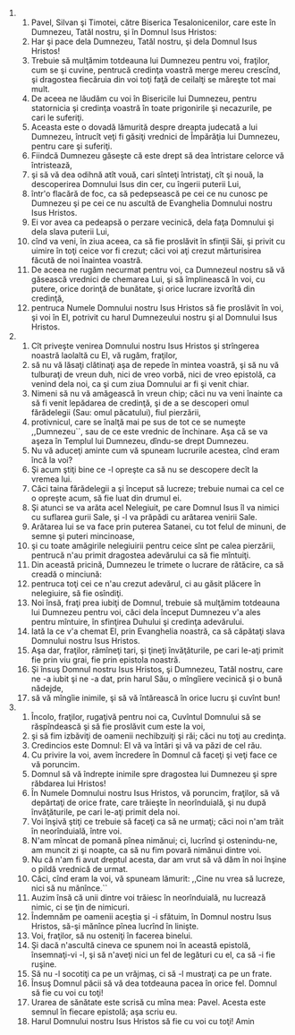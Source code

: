 <ol>
  <li>
    <ol>
      <li>Pavel, Silvan şi Timotei, către Biserica Tesalonicenilor, care este în Dumnezeu, Tatăl nostru, şi în Domnul Isus Hristos:</li>
      <li>Har şi pace dela Dumnezeu, Tatăl nostru, şi dela Domnul Isus Hristos!</li>
      <li>Trebuie să mulţămim totdeauna lui Dumnezeu pentru voi, fraţilor, cum se şi cuvine, pentrucă credinţa voastră merge mereu crescînd, şi dragostea fiecăruia din voi toţi faţă de ceilalţi se măreşte tot mai mult.</li>
      <li>De aceea ne lăudăm cu voi în Bisericile lui Dumnezeu, pentru statornicia şi credinţa voastră în toate prigonirile şi necazurile, pe cari le suferiţi.</li>
      <li>Aceasta este o dovadă lămurită despre dreapta judecată a lui Dumnezeu, întrucît veţi fi găsiţi vrednici de Împărăţia lui Dumnezeu, pentru care şi suferiţi.</li>
      <li>Fiindcă Dumnezeu găseşte că este drept să dea întristare celorce vă întristează,</li>
      <li>şi să vă dea odihnă atît vouă, cari sînteţi întristaţi, cît şi nouă, la descoperirea Domnului Isus din cer, cu îngerii puterii Lui,</li>
      <li>într'o flacără de foc, ca să pedepsească pe cei ce nu cunosc pe Dumnezeu şi pe cei ce nu ascultă de Evanghelia Domnului nostru Isus Hristos.</li>
      <li>Ei vor avea ca pedeapsă o perzare vecinică, dela faţa Domnului şi dela slava puterii Lui,</li>
      <li>cînd va veni, în ziua aceea, ca să fie proslăvit în sfinţii Săi, şi privit cu uimire în toţi ceice vor fi crezut; căci voi aţi crezut mărturisirea făcută de noi înaintea voastră.</li>
      <li>De aceea ne rugăm necurmat pentru voi, ca Dumnezeul nostru să vă găsească vrednici de chemarea Lui, şi să împlinească în voi, cu putere, orice dorinţă de bunătate, şi orice lucrare izvorîtă din credinţă,</li>
      <li>pentruca Numele Domnului nostru Isus Hristos să fie proslăvit în voi, şi voi în El, potrivit cu harul Dumnezeului nostru şi al Domnului Isus Hristos.</li>
    </ol>
  </li>
  <li>
    <ol>
      <li>Cît priveşte venirea Domnului nostru Isus Hristos şi strîngerea noastră laolaltă cu El, vă rugăm, fraţilor,</li>
      <li>să nu vă lăsaţi clătinaţi aşa de repede în mintea voastră, şi să nu vă tulburaţi de vreun duh, nici de vreo vorbă, nici de vreo epistolă, ca venind dela noi, ca şi cum ziua Domnului ar fi şi venit chiar.</li>
      <li>Nimeni să nu vă amăgească în vreun chip; căci nu va veni înainte ca să fi venit lepădarea de credinţă, şi de a se descoperi omul fărădelegii (Sau: omul păcatului), fiul pierzării,</li>
      <li>protivnicul, care se înalţă mai pe sus de tot ce se numeşte ,,Dumnezeu``, sau de ce este vrednic de închinare. Aşa că se va aşeza în Templul lui Dumnezeu, dîndu-se drept Dumnezeu.</li>
      <li>Nu vă aduceţi aminte cum vă spuneam lucrurile acestea, cînd eram încă la voi?</li>
      <li>Şi acum ştiţi bine ce -l opreşte ca să nu se descopere decît la vremea lui.</li>
      <li>Căci taina fărădelegii a şi început să lucreze; trebuie numai ca cel ce o opreşte acum, să fie luat din drumul ei.</li>
      <li>Şi atunci se va arăta acel Nelegiuit, pe care Domnul Isus îl va nimici cu suflarea gurii Sale, şi -l va prăpădi cu arătarea venirii Sale.</li>
      <li>Arătarea lui se va face prin puterea Satanei, cu tot felul de minuni, de semne şi puteri mincinoase,</li>
      <li>şi cu toate amăgirile nelegiuirii pentru ceice sînt pe calea pierzării, pentrucă n'au primit dragostea adevărului ca să fie mîntuiţi.</li>
      <li>Din această pricină, Dumnezeu le trimete o lucrare de rătăcire, ca să creadă o minciună:</li>
      <li>pentruca toţi cei ce n'au crezut adevărul, ci au găsit plăcere în nelegiuire, să fie osîndiţi.</li>
      <li>Noi însă, fraţi prea iubiţi de Domnul, trebuie să mulţămim totdeauna lui Dumnezeu pentru voi, căci dela început Dumnezeu v'a ales pentru mîntuire, în sfinţirea Duhului şi credinţa adevărului.</li>
      <li>Iată la ce v'a chemat El, prin Evanghelia noastră, ca să căpătaţi slava Domnului nostru Isus Hristos.</li>
      <li>Aşa dar, fraţilor, rămîneţi tari, şi ţineţi învăţăturile, pe cari le-aţi primit fie prin viu grai, fie prin epistola noastră.</li>
      <li>Şi însuş Domnul nostru Isus Hristos, şi Dumnezeu, Tatăl nostru, care ne -a iubit şi ne -a dat, prin harul Său, o mîngîiere vecinică şi o bună nădejde,</li>
      <li>să vă mîngîie inimile, şi să vă întărească în orice lucru şi cuvînt bun!</li>
    </ol>
  </li>
  <li>
    <ol>
      <li>Încolo, fraţilor, rugaţivă pentru noi ca, Cuvîntul Domnului să se răspîndească şi să fie proslăvit cum este la voi,</li>
      <li>şi să fim izbăviţi de oamenii nechibzuiţi şi răi; căci nu toţi au credinţa.</li>
      <li>Credincios este Domnul: El vă va întări şi vă va păzi de cel rău.</li>
      <li>Cu privire la voi, avem încredere în Domnul că faceţi şi veţi face ce vă poruncim.</li>
      <li>Domnul să vă îndrepte inimile spre dragostea lui Dumnezeu şi spre răbdarea lui Hristos!</li>
      <li>În Numele Domnului nostru Isus Hristos, vă poruncim, fraţilor, să vă depărtaţi de orice frate, care trăieşte în neorînduială, şi nu după învăţăturile, pe cari le-aţi primit dela noi.</li>
      <li>Voi înşivă ştiţi ce trebuie să faceţi ca să ne urmaţi; căci noi n'am trăit în neorînduială, între voi.</li>
      <li>N'am mîncat de pomană pînea nimănui; ci, lucrînd şi ostenindu-ne, am muncit zi şi noapte, ca să nu fim povară nimănui dintre voi.</li>
      <li>Nu că n'am fi avut dreptul acesta, dar am vrut să vă dăm în noi înşine o pildă vrednică de urmat.</li>
      <li>Căci, cînd eram la voi, vă spuneam lămurit: ,,Cine nu vrea să lucreze, nici să nu mănînce.``</li>
      <li>Auzim însă că unii dintre voi trăiesc în neorînduială, nu lucrează nimic, ci se ţin de nimicuri.</li>
      <li>Îndemnăm pe oamenii aceştia şi -i sfătuim, în Domnul nostru Isus Hristos, să-şi mănînce pînea lucrînd în linişte.</li>
      <li>Voi, fraţilor, să nu osteniţi în facerea binelui.</li>
      <li>Şi dacă n'ascultă cineva ce spunem noi în această epistolă, însemnaţi-vi -l, şi să n'aveţi nici un fel de legături cu el, ca să -i fie ruşine.</li>
      <li>Să nu -l socotiţi ca pe un vrăjmaş, ci să -l mustraţi ca pe un frate.</li>
      <li>Însuş Domnul păcii să vă dea totdeauna pacea în orice fel. Domnul să fie cu voi cu toţi!</li>
      <li>Urarea de sănătate este scrisă cu mîna mea: Pavel. Acesta este semnul în fiecare epistolă; aşa scriu eu.</li>
      <li>Harul Domnului nostru Isus Hristos să fie cu voi cu toţi! Amin</li>
    </ol>
  </li>
</ol>